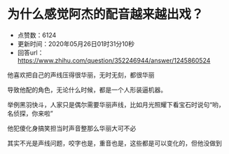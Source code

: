 # 为什么感觉阿杰的配音越来越出戏？
- 点赞数：6124
- 更新时间：2020年05月26日01时31分10秒
- 回答url：https://www.zhihu.com/question/352246944/answer/1245860524
<body>
 <p data-pid="jJmksbV2">他喜欢把自己的声线压得很华丽，无时无刻，都很华丽</p>
 <p data-pid="2OWcQzGN">导致他配的角色，无论什么时候，都是一个人形装逼机器。</p>
 <p data-pid="xQewdJ5Q">举例黑羽快斗，人家只是偶尔需要华丽声线，比如月光照耀下看宝石时说句“哟，名侦探，你来啦”</p>
 <p data-pid="4gH2ITzP">他犯傻化身搞笑担当时声音整那么华丽大可不必</p>
 <p data-pid="DLzeLD1G">其实不光是声线问题，咬字也是，重音也是，这些都是可以变化的，但他没做到</p>
</body>